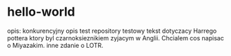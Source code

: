 # hello-world
opis: konkurencyjny opis
test repository
testowy tekst dotyczacy Harrego pottera ktory byl czarnoksieznikiem zyjacym w Anglii.
Chcialem cos napisac o Miyazakim.
inne zdanie o LOTR.
